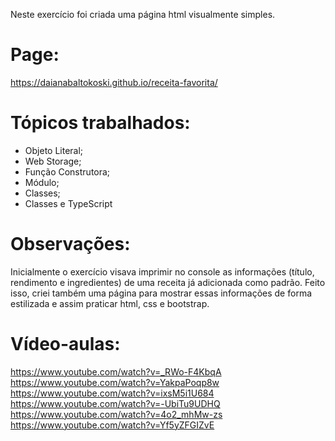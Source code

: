 Neste exercício foi criada uma página html visualmente simples.

# Page:

https://daianabaltokoski.github.io/receita-favorita/

# Tópicos trabalhados:

- Objeto Literal;
- Web Storage;
- Função Construtora;
- Módulo;
- Classes;
- Classes e TypeScript

# Observações:

Inicialmente o exercício visava imprimir no console as informações (título, rendimento e ingredientes) de uma receita já adicionada como padrão. 
Feito isso, criei também uma página para mostrar essas informações de forma estilizada e assim praticar html, css e bootstrap.

# Vídeo-aulas:

https://www.youtube.com/watch?v=_RWo-F4KbqA
https://www.youtube.com/watch?v=YakpaPoqp8w
https://www.youtube.com/watch?v=ixsM5i1U684
https://www.youtube.com/watch?v=-UbiTu9UDHQ
https://www.youtube.com/watch?v=4o2_mhMw-zs
https://www.youtube.com/watch?v=Yf5yZFGIZvE